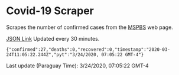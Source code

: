 # Covid-19 Scraper

Scrapes the number of confirmed cases from the [MSPBS](https://www.mspbs.gov.py/covid-19.php) web page.

[JSON Link](https://jmayalag.github.io/covid19-scrape/cases.json)
Updated every 30 minutes.
```
{"confirmed":27,"deaths":0,"recovered":0,"timestamp":"2020-03-24T11:05:22.244Z","pyt":"3/24/2020, 07:05:22 GMT-4"}
```
Last update (Paraguay Time): 3/24/2020, 07:05:22 GMT-4
